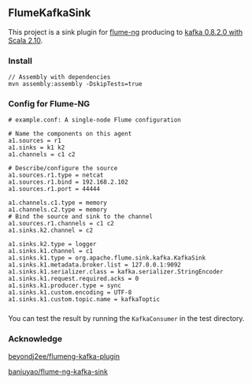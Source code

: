 ## FlumeKafkaSink

This project is a sink plugin for [flume-ng](http://flume.apache.org/) producing to [kafka 0.8.2.0 with Scala 2.10](http://kafka.apache.org/).

### Install

```
// Assembly with dependencies
mvn assembly:assembly -DskipTests=true
```

### Config for Flume-NG

```
# example.conf: A single-node Flume configuration

# Name the components on this agent
a1.sources = r1
a1.sinks = k1 k2
a1.channels = c1 c2

# Describe/configure the source
a1.sources.r1.type = netcat
a1.sources.r1.bind = 192.168.2.102
a1.sources.r1.port = 44444

a1.channels.c1.type = memory
a1.channels.c2.type = memory
# Bind the source and sink to the channel
a1.sources.r1.channels = c1 c2
a1.sinks.k2.channel = c2

a1.sinks.k2.type = logger
a1.sinks.k1.channel = c1
a1.sinks.k1.type = org.apache.flume.sink.kafka.KafkaSink
a1.sinks.k1.metadata.broker.list = 127.0.0.1:9092
a1.sinks.k1.serializer.class = kafka.serializer.StringEncoder
a1.sinks.k1.request.required.acks = 0
a1.sinks.k1.producer.type = sync
a1.sinks.k1.custom.encoding = UTF-8
a1.sinks.k1.custom.topic.name = kafkaToptic
```

###

You can test the result by running the ```KafkaConsumer``` in the test directory.

### Acknowledge

[beyondj2ee/flumeng-kafka-plugin](https://github.com/beyondj2ee/flumeng-kafka-plugin)

[baniuyao/flume-ng-kafka-sink](https://github.com/baniuyao/flume-ng-kafka-sink)


